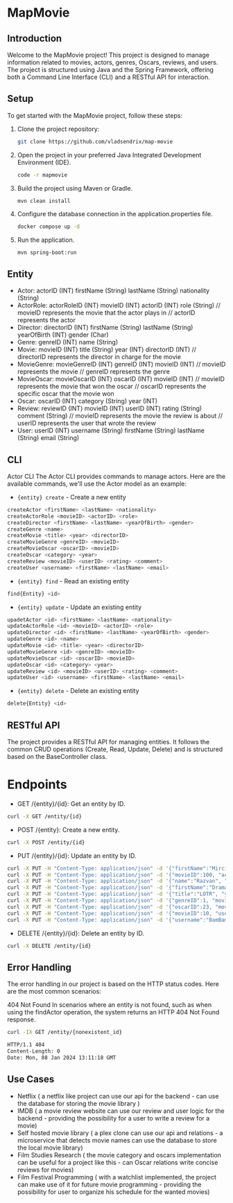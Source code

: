 # MapMovie

## Introduction

Welcome to the MapMovie project! This project is designed to manage information related to movies, actors, genres, Oscars, reviews, and users. The project is structured using Java and the Spring Framework, offering both a Command Line Interface (CLI) and a RESTful API for interaction.

## Setup

To get started with the MapMovie project, follow these steps:

1. Clone the project repository:

   ```bash
   git clone https://github.com/vladsendrix/map-movie
   ```

2. Open the project in your preferred Java Integrated Development Environment (IDE).

    ```bash
    code -r mapmovie
    ```

3. Build the project using Maven or Gradle.
    
    ```bash
    mvn clean install
    ```

4. Configure the database connection in the application.properties file.

    ```bash
    docker compose up -d
    ```

5. Run the application.

    ```
    mvn spring-boot:run
    ```

## Entity
* Actor: actorID (INT) firstName (String) lastName (String) nationality (String)
* ActorRole: actorRoleID (INT) movieID (INT) actorID (INT) role (String)
// movieID represents the movie that the actor plays in
// actorID represents the actor
* Director: directorID (INT) firstName (String) lastName (String) yearOfBirth (INT) gender (Char)
* Genre: genreID (INT) name (String)
* Movie: movieID (INT) title (String) year (INT) directorID (INT)
// directorID represents the director in charge for the movie
* MovieGenre: movieGenreID (INT) genreID (INT) movieID (INT)
// movieID represents the movie
// genreID represents the genre
* MovieOscar: movieOscarID (INT) oscarID (INT) movieID (INT)
// movieID represents the movie that won the oscar
// oscarID represents the specific oscar that the movie won
* Oscar: oscarID (INT) category (String) year (INT)
* Review: reviewID (INT) movieID (INT) userID (INT) rating (String) comment (String)
// movieID represents the movie the review is about
// userID represents the user that wrote the review
* User: userID (INT) username (String) firstName (String) lastName (String) email (String)

## CLI

Actor CLI
The Actor CLI provides commands to manage actors. Here are the available commands, we'll use the Actor model as an example:

- `{entity} create` - Create a new entity
```bash
createActor <firstName> <lastName> <nationality>
createActorRole <movieID> <actorID> <role>
createDirector <firstName> <lastName> <yearOfBirth> <gender>
createGenre <name>
createMovie <title> <year> <directorID>
createMovieGenre <genreID> <movieID>
createMovieOscar <oscarID> <movieID>
createOscar <category> <year>
createReview <movieID> <userID> <rating> <comment>
createUser <username> <firstName> <lastName> <email>
```

- `{entity} find` - Read an existing entity
```bash
find{Entity} <id>
```

- `{entity} update` - Update an existing entity
```bash
upadetActor <id> <firstName> <lastName> <nationality>
updateActorRole <id> <movieID> <actorID> <role>
updateDirector <id> <firstName> <lastName> <yearOfBirth> <gender>
updateGenre <id> <name>
updateMovie <id> <title> <year> <directorID>
updateMovieGenre <id> <genreID> <movieID>
updateMovieOscar <id> <oscarID> <movieID>
updateOscar <id> <category> <year>
updateReview <id> <movieID> <userID> <rating> <comment>
updateUser <id> <username> <firstName> <lastName> <email>
```

- `{entity} delete` - Delete an existing entity
```bash
delete{Entity} <id>
```

## RESTful API

The project provides a RESTful API for managing entities. It follows the common CRUD operations (Create, Read, Update, Delete) and is structured based on the BaseController class.

# Endpoints

- GET /{entity}/{id}: Get an entity by ID.
```bash
curl -X GET /entity/{id}
```

- POST /{entity}: Create a new entity.
```bash
curl -X POST /entity/{id}
```

- PUT /{entity}/{id}: Update an entity by ID.
```bash
curl -X PUT -H "Content-Type: application/json" -d '{"firstName":"Mirciu", "lastName":"Nebunu", "nationality":"român"}' /actor/{id}
curl -X PUT -H "Content-Type: application/json" -d '{"movieID":100, "actorID":50, "role":"leading"}' /actorrole/{id}
curl -X PUT -H "Content-Type: application/json" -d '{"name":"Razvan", "lastName":"Tiban", "yearOfBirth":1990, "gender": "M"}' /director/{id}
curl -X PUT -H "Content-Type: application/json" -d '{"firstName":"Drama"}' /genre/{id}
curl -X PUT -H "Content-Type: application/json" -d '{"title":"LOTR", "year":2001, "directorID":111}' /movie/{id}
curl -X PUT -H "Content-Type: application/json" -d '{"genreID":1, "movieID":2}' /moviegenre/{id}
curl -X PUT -H "Content-Type: application/json" -d '{"oscarID":23, "movieID":40}' /movieoscar/{id}
curl -X PUT -H "Content-Type: application/json" -d '{"movieID":10, "userID":200, "rating": 9.2, "comment": "Very Good"}' /review/{id}
curl -X PUT -H "Content-Type: application/json" -d '{"username":"BamBam", "firstName":"Mihai", "lastName":"Salcudean", "email": "a@gmail.com"}' /user/{id}

```

- DELETE /{entity}/{id}: Delete an entity by ID.
```bash
curl -X DELETE /entity/{id}
```

## Error Handling
The error handling in our project is based on the HTTP status codes. Here are the most common scenarios:

404 Not Found
In scenarios where an entity is not found, such as when using the findActor operation, the system returns an HTTP 404 Not Found response.

```bash
curl -IX GET /entity/{nonexistent_id}
```

```bash
HTTP/1.1 404 
Content-Length: 0
Date: Mon, 08 Jan 2024 13:11:18 GMT
```

## Use Cases

- Netflix ( a netflix like project can use our api for the backend - can use the database for storing the movie library )
- IMDB ( a movie review website can use our review and user logic for the backend - providing the possibility for a user to write a review for a movie)
- Self hosted movie library ( a plex clone can use our api and relations - a microservice that detects movie names can use the database to store the local movie library)
- Film Studies Research ( the movie category and oscars implementation can be useful for a project like this - can Oscar relations write concise reviews for movies)
- Film Festival Programming ( with a watchlist implemented, the project can make use of it for future movie programming - providing the possibility for user to organize his schedule for the wanted movies)
